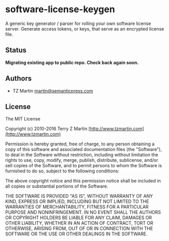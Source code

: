# software-license-keygen
A generic key generator / parser for rolling your own software license server. Generate access tokens, or keys, that serve as an encrypted license file.

## Status

**Migrating existing app to public repo. Check back again soon.**

## Authors

- TZ Martin <martin@semanticpress.com>

## License

The MIT License

Copyright (c) 2010-2016 Terry Z Martin [http://www.tzmartin.com](http://www.tzmartin.com)

Permission is hereby granted, free of charge, to any person obtaining a copy of this software and associated documentation files (the "Software"), to deal in the Software without restriction, including without limitation the rights to use, copy, modify, merge, publish, distribute, sublicense, and/or sell copies of the Software, and to permit persons to whom the Software is
furnished to do so, subject to the following conditions:

The above copyright notice and this permission notice shall be included in all copies or substantial portions of the Software.

THE SOFTWARE IS PROVIDED "AS IS", WITHOUT WARRANTY OF ANY KIND, EXPRESS OR IMPLIED, INCLUDING BUT NOT LIMITED TO THE WARRANTIES OF MERCHANTABILITY, FITNESS FOR A PARTICULAR PURPOSE AND NONINFRINGEMENT. IN NO EVENT SHALL THE AUTHORS OR COPYRIGHT HOLDERS BE LIABLE FOR ANY CLAIM, DAMAGES OR OTHER LIABILITY, WHETHER IN AN ACTION OF CONTRACT, TORT OR OTHERWISE, ARISING FROM, OUT OF OR IN CONNECTION WITH THE SOFTWARE OR THE USE OR OTHER DEALINGS IN THE SOFTWARE.

